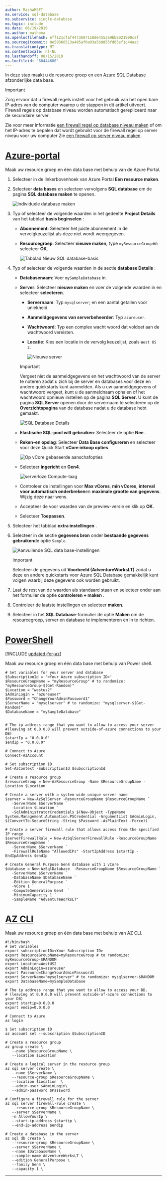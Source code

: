 ```yaml
---
author: MashaMSFT
ms.service: sql-database
ms.subservice: single-database
ms.topic: include
ms.date: 06/19/2019
ms.author: mathoma
ms.openlocfilehash: eff121cfaf4473607110de4553a9bb8021990caf
ms.sourcegitcommit: 0e59368513a495af0a93a5b8855fd65ef1c44aac
ms.translationtype: MT
ms.contentlocale: nl-NL
ms.lasthandoff: 08/15/2019
ms.locfileid: "68444680"
---
```

In deze stap maakt u de resource groep en een Azure SQL Database afzonderlijke data base. 

> [!IMPORTANT]
> Zorg ervoor dat u firewall regels instelt voor het gebruik van het open bare IP-adres van de computer waarop u de stappen in dit artikel uitvoert. Firewall regels op database niveau worden automatisch gerepliceerd naar de secundaire server.
>
> Zie voor meer informatie [een firewall regel op database niveau maken](/sql/relational-databases/system-stored-procedures/sp-set-database-firewall-rule-azure-sql-database) of om het IP-adres te bepalen dat wordt gebruikt voor de firewall regel op server niveau voor uw computer Zie [een firewall op server niveau maken](../articles/sql-database/sql-database-server-level-firewall-rule.md).  

# <a name="azure-portaltabazure-portal"></a>[Azure-portal](#tab/azure-portal)
Maak uw resource groep en één data base met behulp van de Azure Portal. 

1. Selecteer in de linkerbovenhoek van Azure Portal **Een resource maken**.
2. Selecteer **data bases** en selecteer vervolgens **SQL database** om de pagina **SQL database maken** te openen.

   ![Individuele database maken](../articles/sql-database/media/sql-database-get-started-portal/create-database-1.png)

3. Typ of selecteer de volgende waarden in het gedeelte **Project Details** van het tabblad **basis beginselen** :

   - **Abonnement**: Selecteer het juiste abonnement in de vervolgkeuzelijst als deze niet wordt weergegeven.
   - **Resourcegroep**: Selecteer **nieuwe maken**, type `myResourceGroup`en selecteer **OK**.

     ![Tabblad Nieuw SQL database-basis](../articles/sql-database/media/sql-database-get-started-portal/new-sql-database-basics.png)

4. Typ of selecteer de volgende waarden in de sectie **database Details** :

   - **Databasenaam**: Voer `mySampleDatabase` in.
   - **Server**: Selecteer **nieuwe maken** en voer de volgende waarden in en selecteer **selecteren**.
       - **Servernaam**: Typ `mysqlserver`; en een aantal getallen voor uniekheid.
       - **Aanmeldgegevens van serverbeheerder**: Typ `azureuser`.
       - **Wachtwoord**: Typ een complex wacht woord dat voldoet aan de wachtwoord vereisten.
       - **Locatie**: Kies een locatie in de vervolg keuzelijst, zoals `West US 2`.

         ![Nieuwe server](../articles/sql-database/media/sql-database-get-started-portal/new-server.png)

      > [!IMPORTANT]
      > Vergeet niet de aanmeldgegevens en het wachtwoord van de server te noteren zodat u zich bij de server en databases voor deze en andere quickstarts kunt aanmelden. Als u uw aanmeldgegevens of wachtwoord vergeet, kunt u de aanmeldnaam ophalen of het wachtwoord opnieuw instellen op de pagina **SQL Server**. U kunt de pagina **SQL Server** openen door de servernaam te selecteren op de **Overzichtspagina** van de database nadat u de database hebt gemaakt.

        ![SQL Database Details](../articles/sql-database/media/sql-database-get-started-portal/sql-db-basic-db-details.png)

   - **Elastische SQL-pool wilt gebruiken**: Selecteer de optie **Nee** .
   - **Reken-en opslag**: Selecteer **Data Base configureren** en selecteer voor deze Quick Start **vCore inkoop opties**

     ![Op vCore gebaseerde aanschafopties](../articles/sql-database/media/sql-database-get-started-portal/create-database-vcore.png)

   - Selecteer **ingericht** en **Gen4**.

     ![serverloze Compute-laag](../articles/sql-database/media/sql-database-get-started-portal/create-database-serverless.png)

   - Controleer de instellingen voor **Max vCores**, **min vCores**, **interval voor automatisch onderbreken**en **maximale grootte van gegevens**. Wijzig deze naar wens.
   - Accepteer de voor waarden van de preview-versie en klik op **OK**.
   - Selecteer **Toepassen**.

5. Selecteer het tabblad **extra instellingen** . 
6. Selecteer in de sectie **gegevens bron** onder **bestaande gegevens gebruiken**de optie `Sample`. 

   ![Aanvullende SQL data base-instellingen](../articles/sql-database/media/sql-database-get-started-portal/create-sql-database-additional-settings.png)

   > [!IMPORTANT]
   > Selecteer de gegevens uit **Voorbeeld (AdventureWorksLT)** zodat u deze en andere quickstarts voor Azure SQL Database gemakkelijk kunt volgen waarbij deze gegevens ook worden gebruikt.

7. Laat de rest van de waarden als standaard staan en selecteer onder aan het formulier de optie **controleren + maken** .
8. Controleer de laatste instellingen en selecteer **maken**.

9. Selecteer in het **SQL Database**-formulier de optie **Maken** om de resourcegroep, server en database te implementeren en in te richten.

# <a name="powershelltabpowershell"></a>[PowerShell](#tab/powershell)

[!INCLUDE [updated-for-az](updated-for-az.md)]

Maak uw resource groep en één data base met behulp van Power shell. 

   ```powershell-interactive
   # Set variables for your server and database
   $SubscriptionId = '<Your Azure subscription ID>'
   $ResourceGroupName = "myResourceGroup" # to randomize: "myResourceGroup-$(Get-Random)"
   $Location = "westus2"
   $AdminLogin = "azureuser"
   $Password = "ChangeYourAdminPassword1"
   $ServerName = "mysqlserver" # to randomize: "mysqlserver-$(Get-Random)"
   $DatabaseName = "mySampleDatabase"
   
   
   # The ip address range that you want to allow to access your server 
   #(leaving at 0.0.0.0 will prevent outside-of-azure connections to your DB)
   $startIp = "0.0.0.0"
   $endIp = "0.0.0.0"
   
   # Connect to Azure
   Connect-AzAccount

   # Set subscription ID
   Set-AzContext -SubscriptionId $subscriptionId 
   
   # Create a resource group
   $resourceGroup = New-AzResourceGroup -Name $ResourceGroupName -Location $Location
   
   # Create a server with a system wide unique server name
   $server = New-AzSqlServer -ResourceGroupName $ResourceGroupName `
      -ServerName $ServerName `
      -Location $Location `
      -SqlAdministratorCredentials $(New-Object -TypeName System.Management.Automation.PSCredential -ArgumentList $AdminLogin, $(ConvertTo-SecureString -String $Password -AsPlainText -Force))
   
   # Create a server firewall rule that allows access from the specified IP range
   $serverFirewallRule = New-AzSqlServerFirewallRule -ResourceGroupName $ResourceGroupName `
      -ServerName $ServerName `
      -FirewallRuleName "AllowedIPs" -StartIpAddress $startIp -EndIpAddress $endIp
   
   # Create General Purpose Gen4 database with 1 vCore
   $database = New-AzSqlDatabase  -ResourceGroupName $ResourceGroupName `
      -ServerName $ServerName `
      -DatabaseName $DatabaseName `
      -Edition GeneralPurpose `
      -VCore 1 `
      -ComputeGeneration Gen4  `
      -MinimumCapacity 1 `
      -SampleName "AdventureWorksLT"
   ```

# <a name="az-clitabbash"></a>[AZ CLI](#tab/bash)
Maak uw resource groep en één data base met behulp van AZ CLI. 


   ```azurecli-interactive
   #!/bin/bash
   # Set variables
   export subscriptionID=<Your Subscription ID>
   export ResourceGroupName=myResourceGroup # to randomize: myResourceGroup-$RANDOM
   export Location=WestUS2
   export AdminLogin=azureuser
   export Password=ChangeYourAdminPassword1
   export ServerName="mysqlserver" # to randomize: mysqlserver-$RANDOM
   export DatabaseName=mySampleDatabase
   
   # The ip address range that you want to allow to access your DB. 
   # (leaving at 0.0.0.0 will prevent outside-of-azure connections to your DB)
   export startip=0.0.0.0
   export endip=0.0.0.0
  
   # Connect to Azure
   az login

   $ Set subscription ID
   az account set --subscription $SubscriptionID
   
   # Create a resource group
   az group create \
      --name $ResourceGroupName \
      --location $Location
   
   # Create a logical server in the resource group
   az sql server create \
      --name $ServerName \
      --resource-group $ResourceGroupName \
      --location $Location  \
      --admin-user $AdminLogin\
      --admin-password $Password
   
   # Configure a firewall rule for the server
   az sql server firewall-rule create \
      --resource-group $ResourceGroupName \
      --server $ServerName \
      -n AllowYourIp \
      --start-ip-address $startip \
      --end-ip-address $endip
   
   # Create a database in the server 
   az sql db create \
      --resource-group $ResourceGroupName \
      --server $ServerName \
      --name $DatabaseName \
      --sample-name AdventureWorksLT \
      --edition GeneralPurpose \
      --family Gen4 \
      --capacity 1 \
   ```

---